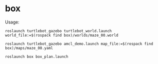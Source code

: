 # box

Usage: 

```roslaunch turtlebot_gazebo turtlebot_world.launch world_file:=$(rospack find box)/worlds/maze_00.world```

```roslaunch turtlebot_gazebo amcl_demo.launch map_file:=$(rospack find box)/maps/maze_00.yaml```

```roslaunch box box_plan.launch```
